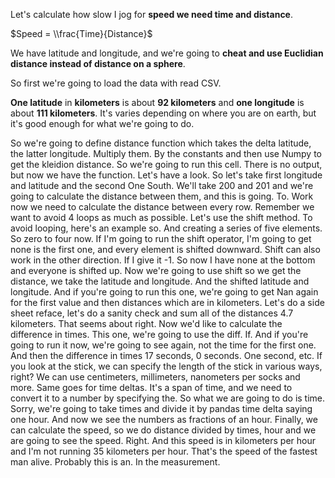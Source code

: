 Let's calculate how slow I jog for **speed we need time and distance**. 

$Speed = \\frac{Time}{Distance}$

We have latitude and longitude, and we're going to **cheat and use Euclidian distance instead of distance on a sphere**. 

So first we're going to load the data with read CSV. 

**One latitude** in **kilometers** is about **92 kilometers** and **one longitude** is about **111 kilometers**. It's varies depending on where you are on earth, but it's good enough for what we're going to do. 

So we're going to define distance function which takes the delta latitude, the latter longitude. Multiply them. By the constants and then use Numpy to get the kleidion distance. So we're going to run this cell. There is no output, but now we have the function. Let's have a look. So let's take first longitude and latitude and the second One South. We'll take 200 and 201 and we're going to calculate the distance between them, and this is going. To. Work now we need to calculate the distance between every row. Remember we want to avoid 4 loops as much as possible. Let's use the shift method. To avoid looping, here's an example so. And creating a series of five elements. So zero to four now. If I'm going to run the shift operator, I'm going to get none is the first one, and every element is shifted downward. Shift can also work in the other direction. If I give it -1. So now I have none at the bottom and everyone is shifted up. Now we're going to use shift so we get the distance, we take the latitude and longitude. And the shifted latitude and longitude. And if you're going to run this one, we're going to get Nan again for the first value and then distances which are in kilometers. Let's do a side sheet reface, let's do a sanity check and sum all of the distances 4.7 kilometers. That seems about right. Now we'd like to calculate the difference in times. This one, we're going to use the diff. If. And if you're going to run it now, we're going to see again, not the time for the first one. And then the difference in times 17 seconds, 0 seconds. One second, etc. If you look at the stick, we can specify the length of the stick in various ways, right? We can use centimeters, millimeters, nanometers per socks and more. Same goes for time deltas. It's a span of time, and we need to convert it to a number by specifying the. So what we are going to do is time. Sorry, we're going to take times and divide it by pandas time delta saying one hour. And now we see the numbers as fractions of an hour. Finally, we can calculate the speed, so we do distance divided by times, hour and we are going to see the speed. Right. And this speed is in kilometers per hour and I'm not running 35 kilometers per hour. That's the speed of the fastest man alive. Probably this is an. In the measurement.


